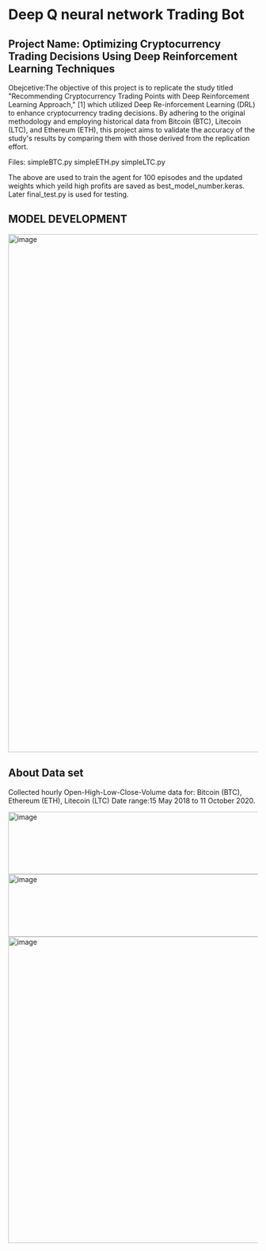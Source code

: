 # Deep Q neural network Trading Bot 
## Project Name: Optimizing Cryptocurrency Trading Decisions Using Deep Reinforcement Learning Techniques

Obejcetive:The objective of this project is to replicate the study titled "Recommending Cryptocurrency Trading Points with Deep Reinforcement Learning Approach," [1] which utilized Deep Re-inforcement Learning (DRL) to enhance cryptocurrency trading decisions. By adhering to the original methodology and employing historical data from Bitcoin (BTC), Litecoin (LTC), and Ethereum (ETH), this project aims to validate the accuracy of the study's results by comparing them with those derived from the replication effort.

Files:
simpleBTC.py
simpleETH.py
simpleLTC.py

The above are used to train the agent for 100 episodes  and the updated weights which yeild high profits are saved as best_model_number.keras.
Later final_test.py is used for testing.

## MODEL DEVELOPMENT

<img width="1872" height="1045" alt="image" src="https://github.com/user-attachments/assets/efcc4c5f-0c16-4fc7-b851-03844e956481" />

## About Data set
Collected hourly Open-High-Low-Close-Volume data for: Bitcoin (BTC), Ethereum (ETH), Litecoin (LTC)
Date range:15 May 2018 to 11 October 2020.

<img width="1651" height="126" alt="image" src="https://github.com/user-attachments/assets/27e21c97-4f89-4bd5-8bca-43ce6c75d7f1" />

<img width="1445" height="126" alt="image" src="https://github.com/user-attachments/assets/2100b1ee-5c9a-4775-a616-29a687041c9d" />

<img width="674" height="618" alt="image" src="https://github.com/user-attachments/assets/507066f6-5aa1-492c-8c3d-21ac14a25b37" />


